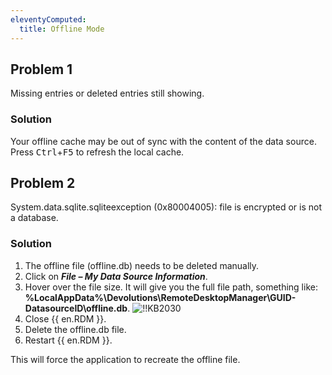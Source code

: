 ```yaml
---
eleventyComputed:
  title: Offline Mode
---
```

## Problem 1
Missing entries or deleted entries still showing.
### Solution
Your offline cache may be out of sync with the content of the data source. Press <kbd>Ctrl</kbd>+<kbd>F5</kbd> to refresh the local cache.
## Problem 2
System.data.sqlite.sqliteexception (0x80004005): file is encrypted or is not a database.
### Solution
1. The offline file (offline.db) needs to be deleted manually.
1. Click on ***File – My Data Source Information***.
1. Hover over the file size. It will give you the full file path, something like: **%LocalAppData%\Devolutions\RemoteDesktopManager\GUID-DatasourceID\offline.db**.
![!!KB2030](https://cdnweb.devolutions.net/docs/en/kb/KB2030.png)
1. Close {{ en.RDM }}.
1. Delete the offline.db file.
1. Restart {{ en.RDM }}.

This will force the application to recreate the offline file.
